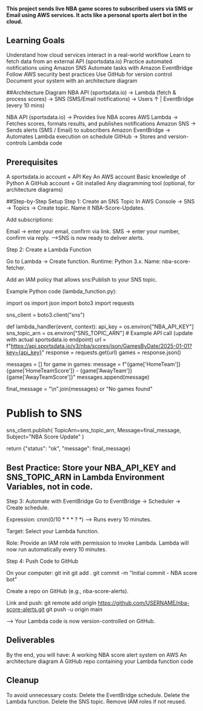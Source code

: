 ####  This project sends live NBA game scores to subscribed users via SMS or Email using AWS services. It acts like a personal sports alert bot in the cloud. ####

## Learning Goals
Understand how cloud services interact in a real-world workflow
Learn to fetch data from an external API (sportsdata.io)
Practice automated notifications using Amazon SNS
Automate tasks with Amazon EventBridge
Follow AWS security best practices
Use GitHub for version control
Document your system with an architecture diagram

 ##Architecture Diagram
NBA API (sportsdata.io) -> Lambda (fetch & process scores) -> SNS (SMS/Email notifications) -> Users
                                ↑
                                |
                        EventBridge (every 10 mins)


NBA API (sportsdata.io) -> Provides live NBA scores
AWS Lambda -> Fetches scores, formats results, and publishes notifications
Amazon SNS -> Sends alerts (SMS / Email) to subscribers
Amazon EventBridge -> Automates Lambda execution on schedule
GitHub -> Stores and version-controls Lambda code


## Prerequisites

A sportsdata.io account + API Key
An AWS account
Basic knowledge of Python
A GitHub account + Git installed
Any diagramming tool (optional, for architecture diagrams)

 ##Step-by-Step Setup
Step 1: Create an SNS Topic
In AWS Console -> SNS -> Topics -> Create topic.
Name it NBA-Score-Updates.

Add subscriptions:

Email -> enter your email, confirm via link.
SMS -> enter your number, confirm via reply.
-->SNS is now ready to deliver alerts.

Step 2: Create a Lambda Function

Go to Lambda → Create function.
Runtime: Python 3.x.
Name: nba-score-fetcher.

Add an IAM policy that allows sns:Publish to your SNS topic.

Example Python code (lambda_function.py):

import os
import json
import boto3
import requests

sns_client = boto3.client("sns")

def lambda_handler(event, context):
    api_key = os.environ["NBA_API_KEY"]
    sns_topic_arn = os.environ["SNS_TOPIC_ARN"]
    # Example API call (update with actual sportsdata.io endpoint)
    url = f"https://api.sportsdata.io/v3/nba/scores/json/GamesByDate/2025-01-01?key={api_key}"
    response = requests.get(url)
    games = response.json()
    
   messages = []
    for game in games:
        message = f"{game['HomeTeam']} {game['HomeTeamScore']} - {game['AwayTeam']} {game['AwayTeamScore']}"
        messages.append(message)
        
   final_message = "\n".join(messages) or "No games found"
    
   # Publish to SNS
   sns_client.publish(
        TopicArn=sns_topic_arn,
        Message=final_message,
        Subject="NBA Score Update"
    )
    
   return {"status": "ok", "message": final_message}


## Best Practice: Store your NBA_API_KEY and SNS_TOPIC_ARN in Lambda Environment Variables, not in code.

Step 3: Automate with EventBridge
Go to EventBridge → Scheduler → Create schedule.

Expression:
cron(0/10 * * * ? *)
--> Runs every 10 minutes.

Target: Select your Lambda function.

Role: Provide an IAM role with permission to invoke Lambda.
 Lambda will now run automatically every 10 minutes.

Step 4: Push Code to GitHub

On your computer:
git init
git add .
git commit -m "Initial commit - NBA score bot"

Create a repo on GitHub (e.g., nba-score-alerts).

Link and push:
git remote add origin https://github.com/USERNAME/nba-score-alerts.git
git push -u origin main


--> Your Lambda code is now version-controlled on GitHub.

## Deliverables

By the end, you will have:
A working NBA score alert system on AWS
An architecture diagram
A GitHub repo containing your Lambda function code

## Cleanup

To avoid unnecessary costs:
Delete the EventBridge schedule.
Delete the Lambda function.
Delete the SNS topic.
Remove IAM roles if not reused.
